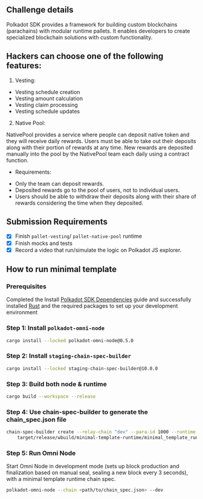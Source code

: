## Challenge details

Polkadot SDK provides a framework for building custom blockchains (parachains) with modular runtime pallets. It enables developers to create specialized blockchain solutions with custom functionality.

## Hackers can choose one of the following features:

1. Vesting:

- Vesting schedule creation
- Vesting amount calculation
- Vesting claim processing
- Vesting schedule updates

2. Native Pool:

NativePool provides a service where people can deposit native token and they will receive daily rewards. Users must be able to take out their deposits along with their portion of rewards at any time. New rewards are deposited manually into the pool by the NativePool team each daily using a contract function.

- Requirements:

* Only the team can deposit rewards.
* Deposited rewards go to the pool of users, not to individual users.
* Users should be able to withdraw their deposits along with their share of rewards considering the time when they deposited.

## Submission Requirements

- [x] Finish `pallet-vesting`/ `pallet-native-pool` runtime
- [x] Finish mocks and tests
- [x] Record a video that run/simulate the logic on Polkadot JS explorer.

## How to run minimal template

### Prerequisites

Completed the Install [Polkadot SDK Dependencies](https://docs.polkadot.com/develop/parachains/install-polkadot-sdk/) guide and successfully installed [Rust](https://www.rust-lang.org/) and the required packages to set up your development environment

### Step 1: Install `polkadot-omni-node`

```sh
cargo install --locked polkadot-omni-node@0.5.0
```

### Step 2: Install `staging-chain-spec-builder`

```sh
cargo install --locked staging-chain-spec-builder@10.0.0
```

### Step 3: Build both node & runtime

```sh
cargo build --workspace --release
```

### Step 4: Use chain-spec-builder to generate the chain_spec.json file

```sh
chain-spec-builder create --relay-chain "dev" --para-id 1000 --runtime \
    target/release/wbuild/minimal-template-runtime/minimal_template_runtime.wasm named-preset development
```

### Step 5: Run Omni Node

Start Omni Node in development mode (sets up block production and finalization based on manual seal,
sealing a new block every 3 seconds), with a minimal template runtime chain spec.

```sh
polkadot-omni-node --chain <path/to/chain_spec.json> --dev
```
